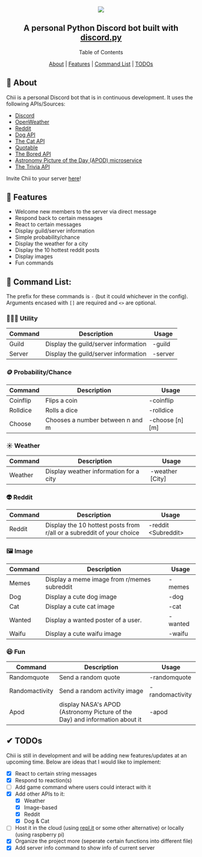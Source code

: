 <h3 align="center">
  <a href="https://github.com/alam1517/Chii-Discord-Bot">
	  <img src=./images/Chii_Discord_Bot_Banner.png>
  </a>
</h3>

<h2 align="center">
  A personal Python Discord bot built with <a href="https://github.com/discord/discord-api-docs">discord.py</a>
</h2>

<p align="center"> Table of Contents </p>

<p align="center">
  <a href="https://github.com/alam1517/Chii-Discord-Bot/blob/main/README.md#-about">About</a> 
  | 
  <a href="https://github.com/alam1517/Chii-Discord-Bot/blob/main/README.md#-features">Features</a>
  | 
  <a href="https://github.com/alam1517/Chii-Discord-Bot/blob/main/README.md#-command-list">Command List</a>
  |
  <a href="https://github.com/alam1517/Chii-Discord-Bot/blob/main/README.md#-todos">TODOs</a>
</p>

## 📃 About
Chii is a personal Discord bot that is in continuous development. It uses the following APIs/Sources:
* [Discord](https://github.com/discord/discord-api-docs)
* [OpenWeather](https://openweathermap.org/current)
* [Reddit](https://github.com/reddit-archive/reddit)
* [Dog API](https://github.com/ElliottLandsborough/dog-ceo-api)
* [The Cat API](https://documenter.getpostman.com/view/5578104/RWgqUxxh)
* [Quotable](https://github.com/lukePeavey/quotable)
* [The Bored API](https://www.boredapi.com/)
* [Astronomy Picture of the Day (APOD) microservice](https://github.com/nasa/apod-api)
* [The Trivia API](https://the-trivia-api.com/)

Invite Chii to your server [here](https://discord.com/api/oauth2/authorize?client_id=788205742188003368&permissions=8&scope=bot)!

## 🔧 Features
* Welcome new members to the server via direct message
* Respond back to certain messages
* React to certain messages
* Display guild/server information
* Simple probability/chance
* Display the weather for a city
* Display the 10 hottest reddit posts
* Display images
* Fun commands

## 🤖 Command List:
The prefix for these commands is `-` (but it could whichever in the config). Arguments encased with `[]` are required and `<>` are optional.

### 🧑‍🤝‍🧑 Utility
| Command | Description                          | Usage   |
|---------|--------------------------------------|---------|
| Guild   | Display the guild/server information | -guild  |
| Server  | Display the guild/server information | -server |

### 🪙 Probability/Chance 
| Command  | Description                      | Usage           |
|----------|----------------------------------|-----------------|
| Coinflip | Flips a coin                     | -coinflip       |
| Rolldice | Rolls a dice                     | -rolldice       |
| Choose   | Chooses a number between n and m | -choose [n] [m] |

### ☀ Weather
| Command | Description                            | Usage           |
|---------|----------------------------------------|-----------------|
| Weather | Display weather information for a city | -weather [City] |

### 👽 Reddit
| Command | Description                                                           | Usage                 |
|---------|-----------------------------------------------------------------------|-----------------------|
| Reddit  | Display the 10 hottest posts from r/all or a subreddit of your choice | -reddit \<Subreddit\> |
  
### 🖼 Image
| Command | Description                                 | Usage  |
|---------|---------------------------------------------|--------|
| Memes   | Display a meme image from r/memes subreddit | -memes |
| Dog     | Display a cute dog image                    | -dog   |
| Cat     | Display a cute cat image                    | -cat   |
| Wanted  | Display a wanted poster of a user.          | -wanted|
| Waifu   | Display a cute waifu image                  | -waifu |

### 😆 Fun
| Command        | Description                                                                 | Usage           |
|----------------|-----------------------------------------------------------------------------|-----------------|
| Randomquote    | Send a random quote                                                         | -randomquote    |
| Randomactivity | Send a random activity image                                                | -randomactivity |
| Apod           | display NASA's APOD (Astronomy Picture of the Day) and information about it | -apod           |

## ✔ TODOs
Chii is still in development and will be adding new features/updates at an upcoming time.
Below are ideas that I would like to implement:
- [x] React to certain string messages
- [x] Respond to reaction(s)
- [ ] Add game command where users could interact with it
- [x] Add other APIs to it:
  - [x] Weather
  - [x] Image-based
  - [x] Reddit
  - [x] Dog & Cat
- [ ] Host it in the cloud (using [repl.it](https://repl.it) or some other alternative) or locally (using raspberry pi)
- [x] Organize the project more (seperate certain functions into different file)
- [x] Add server info command to show info of current server
